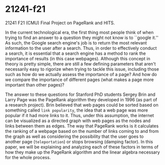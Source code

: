 # 21241-f21
21241 F21 (CMU) Final Project on PageRank and HITS.

In the current technological era, the first thing most people think of when trying to find an answer to a question they might not know is to ``google it.'' As such, the Google search engine's job is to return the most relevant information to the user after a search. Thus, in order to effectively conduct a search, it is essential that a search engine has a method to rank the importance of results (in this case webpages). Although this concept in theory is pretty simple, there are still a few defining parameters that aren't necessarily easy to rigorize when trying to tackle this issue, including those such as how do we actually assess the importance of a page? And how do we compare the importance of different pages (what makes a page more important than other pages)?

The answer to these questions for Stanford PhD students Sergey Brin and Larry Page was the PageRank algorithm they developed in 1996 (as part of a research project). Brin believed that web pages could be sorted based on something called ```link popularity```, the idea that a web page was more popular if it had more links to it. Thus, under this assumption, the internet can be visualized as a directed graph with web pages as the nodes and links between them as edges. The way that PageRank works is it calculates the ranking of a webpage based on the number of links coming to and from the graph as well as considering the possibility that the user goes to another page (```teleportation```) or stops browsing (damping factor). In this paper, we will be explaining and analyzing each of these factors in terms of how they make up the PageRank algorithm and the linear algebra necessary for the whole process.
